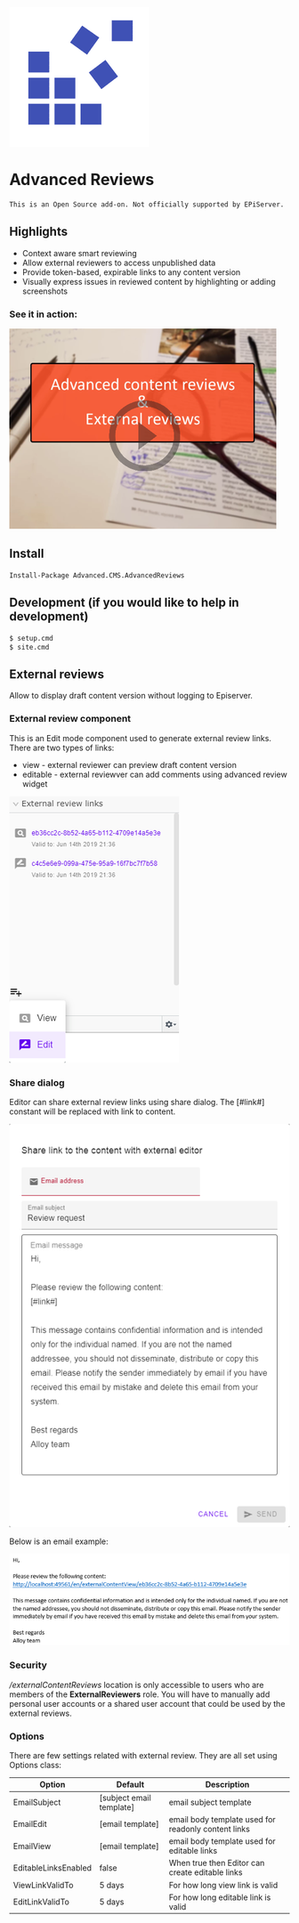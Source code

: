 ![Advanced CMS](assets/logo.png "Advanced CMS")
# Advanced Reviews

```
This is an Open Source add-on. Not officially supported by EPiServer.
```

## Highlights

- Context aware smart reviewing 
- Allow external reviewers to access unpublished data
- Provide token-based, expirable links to any content version
- Visually express issues in reviewed content by highlighting or adding screenshots

### See it in action:
[![Advanced Reviews](assets/thumbnail.png)](http://www.youtube.com/watch?v=xb4uS1dXtRE "Advanced Reviews")

## Install

```
Install-Package Advanced.CMS.AdvancedReviews
```

## Development (if you would like to help in development)

```console
$ setup.cmd
$ site.cmd
```

## External reviews

Allow to display draft content version without logging to Episerver.

### External review component
This is an Edit mode component used to generate external review links.
There are two types of links:
* view - external reviewer can preview draft content version 
* editable - external reviewver can add comments using advanced review widget
 
![External review links component](assets/documentation/external_review_list_component.png "External review links component")

### Share dialog
Editor can share external review links using share dialog.
The [#link#] constant will be replaced with link to content.
 
![External review share dialog](assets/documentation/external_review_share_dialog.png "External review share dialog")

Below is an email example:

![External review email example](assets/documentation/external_review_email_example.png "External review email example")

### Security
*/externalContentReviews* location is only accessible to users who are members of the **ExternalReviewers** role.
You will have to manually add personal user accounts or a shared user account that could be used by the external reviews.

### Options
There are few settings related with external review. They are all set using Options class:

 | Option        | Default           | Description  |
 | ---- | ---- | ---- |
 | EmailSubject | [subject email template]|  email subject template |
 | EmailEdit | [email template] |email body template used for readonly content links |
 | EmailView | [email template]| email body template used for editable links |
 | EditableLinksEnabled | false |When true then Editor can create editable links |
 | ViewLinkValidTo | 5 days |For how long view link is valid |
 | EditLinkValidTo | 5 days | For how long editable link is valid |

